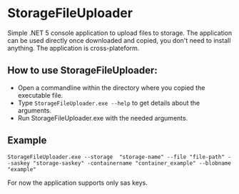 # StorageFileUploader

Simple .NET 5 console application to upload files to storage. The application can be used directly once downloaded and copied, you don't need to install anything. The application is cross-plateform.

## How to use StorageFileUploader:

- Open a commandline within the directory where you copied the executable file.
- Type ```StorageFileUploader.exe --help``` to get details about the arguments.
- Run StorageFileUploader.exe with the needed arguments. 

## Example
```StorageFileUploader.exe --storage  "storage-name" --file "file-path" --saskey "storage-saskey" -containername "container_example" --blobname "example"```

For now the application supports only sas keys.


